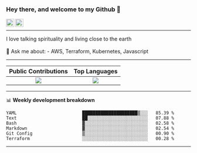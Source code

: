 ### Hey there, and welcome to my Github 👋

<a href="https://www.linkedin.com/in/ibrahiem-mohammad/" target="_blank">
  <img align="left" alt="Ibrahiem's LinkdeIn" width="22px" src="https://cdn.worldvectorlogo.com/logos/linkedin-icon-2.svg"/>
</a>
<a href="https://imohammd.netlify.app/" target="_blank">
  <img align="left" alt="Ibrahiem's Website" width="22px" src="https://cdn.worldvectorlogo.com/logos/netlify.svg"/>
</a>
<br>
<hr>
I love talking spirituality and living close to the earth
<br>
<br>
💬 Ask me about: 
- AWS, Terraform, Kubernetes, Javascript

-------

Public Contributions             |  Top Languages
:-------------------------:|:-------------------------:
![](https://github-readme-stats.vercel.app/api?username=ibrahiem96&show_icons=true&count_private=true&bg_color=30,e96443,904e95&title_color=fff&text_color=fff)  |  ![](https://github-readme-stats.vercel.app/api/top-langs/?username=ibrahiem96&layout=compact&bg_color=30,e96443,904e95&title_color=fff&text_color=fff&hide=html,css)

-------
📊 **Weekly development breakdown**
<!--START_SECTION:waka-->

```text
YAML                         █████████████████████▒░░░   85.39 %
Text                         ██░░░░░░░░░░░░░░░░░░░░░░░   07.88 %
Bash                         ▓░░░░░░░░░░░░░░░░░░░░░░░░   02.58 %
Markdown                     ▓░░░░░░░░░░░░░░░░░░░░░░░░   02.54 %
Git Config                   ▒░░░░░░░░░░░░░░░░░░░░░░░░   00.90 %
Terraform                    ░░░░░░░░░░░░░░░░░░░░░░░░░   00.28 %
```

<!--END_SECTION:waka-->
-------
